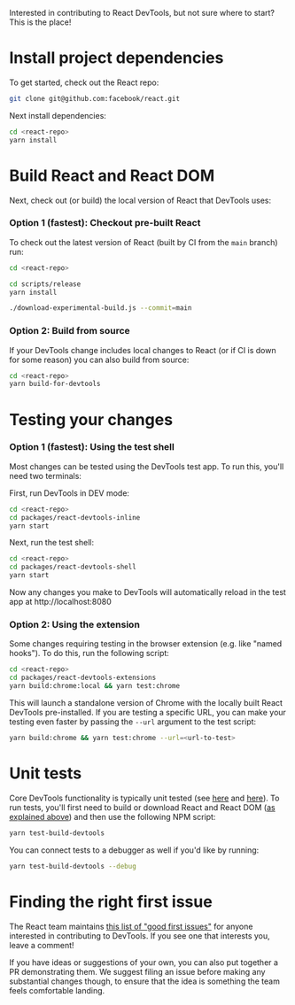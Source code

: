 
Interested in contributing to React DevTools, but not sure where to start? This is the place!

# Install project dependencies
To get started, check out the React repo:
```sh
git clone git@github.com:facebook/react.git
```
Next install dependencies:
```sh
cd <react-repo>
yarn install
```

# Build React and React DOM
Next, check out (or build) the local version of React that DevTools uses:

### Option 1 (fastest): Checkout pre-built React
To check out the latest version of React (built by CI from the `main` branch) run:
```sh
cd <react-repo>

cd scripts/release
yarn install

./download-experimental-build.js --commit=main
```

### Option 2: Build from source
If your DevTools change includes local changes to React (or if CI is down for some reason) you can also build from source:
```sh
cd <react-repo>
yarn build-for-devtools
```

# Testing your changes

### Option 1 (fastest): Using the test shell
Most changes can be tested using the DevTools test app. To run this, you'll need two terminals:

First, run DevTools in DEV mode:
```sh
cd <react-repo>
cd packages/react-devtools-inline
yarn start
```
Next, run the test shell:
```sh
cd <react-repo>
cd packages/react-devtools-shell
yarn start
```
Now any changes you make to DevTools will automatically reload in the test app at http://localhost:8080

### Option 2: Using the extension
Some changes requiring testing in the browser extension (e.g. like "named hooks"). To do this, run the following script:
```sh
cd <react-repo>
cd packages/react-devtools-extensions
yarn build:chrome:local && yarn test:chrome
```
This will launch a standalone version of Chrome with the locally built React DevTools pre-installed. If you are testing a specific URL, you can make your testing even faster by passing the `--url` argument to the test script:
```sh
yarn build:chrome && yarn test:chrome --url=<url-to-test>
```

# Unit tests
Core DevTools functionality is typically unit tested (see [here](https://github.com/facebook/react/tree/main/packages/react-devtools-shared/src/__tests__) and [here](https://github.com/facebook/react/tree/main/packages/react-devtools-extensions/src/__tests__)). To run tests, you'll first need to build or download React and React DOM ([as explained above](#build-react-and-react-dom)) and then use the following NPM script:
```sh
yarn test-build-devtools
```
You can connect tests to a debugger as well if you'd like by running:
```sh
yarn test-build-devtools --debug
```

# Finding the right first issue
The React team maintains [this list of "good first issues"](https://github.com/facebook/react/issues?q=is%3Aissue+is%3Aopen+sort%3Aupdated-desc+label%3A%22Component%3A+Developer+Tools%22+label%3A%22good+first+issue%22) for anyone interested in contributing to DevTools. If you see one that interests you, leave a comment!

If you have ideas or suggestions of your own, you can also put together a PR demonstrating them. We suggest filing an issue before making any substantial changes though, to ensure that the idea is something the team feels comfortable landing.

